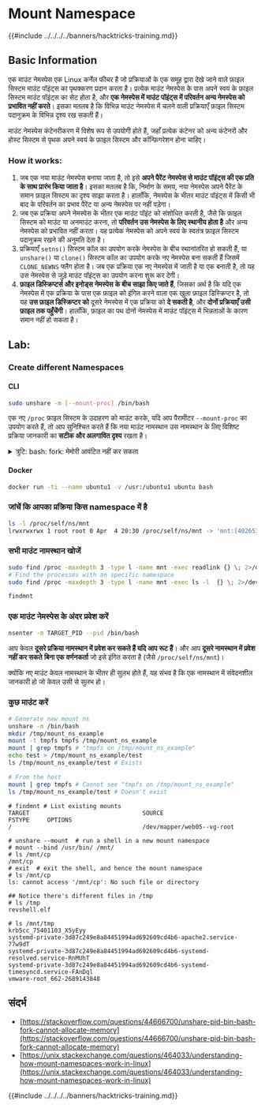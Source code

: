 # Mount Namespace

{{#include ../../../../banners/hacktricks-training.md}}

## Basic Information

एक माउंट नेमस्पेस एक Linux कर्नेल फीचर है जो प्रक्रियाओं के एक समूह द्वारा देखे जाने वाले फ़ाइल सिस्टम माउंट पॉइंट्स का पृथक्करण प्रदान करता है। प्रत्येक माउंट नेमस्पेस के पास अपने स्वयं के फ़ाइल सिस्टम माउंट पॉइंट्स का सेट होता है, और **एक नेमस्पेस में माउंट पॉइंट्स में परिवर्तन अन्य नेमस्पेस को प्रभावित नहीं करते**। इसका मतलब है कि विभिन्न माउंट नेमस्पेस में चलने वाली प्रक्रियाएँ फ़ाइल सिस्टम पदानुक्रम के विभिन्न दृश्य रख सकती हैं।

माउंट नेमस्पेस कंटेनरीकरण में विशेष रूप से उपयोगी होते हैं, जहाँ प्रत्येक कंटेनर को अन्य कंटेनरों और होस्ट सिस्टम से पृथक अपने स्वयं के फ़ाइल सिस्टम और कॉन्फ़िगरेशन होना चाहिए।

### How it works:

1. जब एक नया माउंट नेमस्पेस बनाया जाता है, तो इसे **अपने पैरेंट नेमस्पेस से माउंट पॉइंट्स की एक प्रति के साथ प्रारंभ किया जाता है**। इसका मतलब है कि, निर्माण के समय, नया नेमस्पेस अपने पैरेंट के समान फ़ाइल सिस्टम का दृश्य साझा करता है। हालाँकि, नेमस्पेस के भीतर माउंट पॉइंट्स में किसी भी बाद के परिवर्तन का प्रभाव पैरेंट या अन्य नेमस्पेस पर नहीं पड़ेगा।
2. जब एक प्रक्रिया अपने नेमस्पेस के भीतर एक माउंट पॉइंट को संशोधित करती है, जैसे कि फ़ाइल सिस्टम को माउंट या अनमाउंट करना, तो **परिवर्तन उस नेमस्पेस के लिए स्थानीय होता है** और अन्य नेमस्पेस को प्रभावित नहीं करता। यह प्रत्येक नेमस्पेस को अपने स्वयं के स्वतंत्र फ़ाइल सिस्टम पदानुक्रम रखने की अनुमति देता है।
3. प्रक्रियाएँ `setns()` सिस्टम कॉल का उपयोग करके नेमस्पेस के बीच स्थानांतरित हो सकती हैं, या `unshare()` या `clone()` सिस्टम कॉल का उपयोग करके नए नेमस्पेस बना सकती हैं जिसमें `CLONE_NEWNS` फ्लैग होता है। जब एक प्रक्रिया एक नए नेमस्पेस में जाती है या एक बनाती है, तो यह उस नेमस्पेस से जुड़े माउंट पॉइंट्स का उपयोग करना शुरू कर देगी।
4. **फ़ाइल डिस्क्रिप्टर्स और इनोड्स नेमस्पेस के बीच साझा किए जाते हैं**, जिसका अर्थ है कि यदि एक नेमस्पेस में एक प्रक्रिया के पास एक फ़ाइल को इंगित करने वाला एक खुला फ़ाइल डिस्क्रिप्टर है, तो यह **उस फ़ाइल डिस्क्रिप्टर को** दूसरे नेमस्पेस में एक प्रक्रिया को **दे सकती है**, और **दोनों प्रक्रियाएँ उसी फ़ाइल तक पहुँचेंगी**। हालाँकि, फ़ाइल का पथ दोनों नेमस्पेस में माउंट पॉइंट्स में भिन्नताओं के कारण समान नहीं हो सकता है।

## Lab:

### Create different Namespaces

#### CLI
```bash
sudo unshare -m [--mount-proc] /bin/bash
```
एक नए `/proc` फ़ाइल सिस्टम के उदाहरण को माउंट करके, यदि आप पैरामीटर `--mount-proc` का उपयोग करते हैं, तो आप सुनिश्चित करते हैं कि नया माउंट नामस्थान उस नामस्थान के लिए विशिष्ट प्रक्रिया जानकारी का **सटीक और अलगावित दृश्य** रखता है।

<details>

<summary>त्रुटि: bash: fork: मेमोरी आवंटित नहीं कर सकता</summary>

जब `unshare` को `-f` विकल्प के बिना निष्पादित किया जाता है, तो लिनक्स नए PID (प्रक्रिया आईडी) नामस्थान को संभालने के तरीके के कारण एक त्रुटि उत्पन्न होती है। मुख्य विवरण और समाधान नीचे दिए गए हैं:

1. **समस्या का विवरण**:

- लिनक्स कर्नेल एक प्रक्रिया को `unshare` सिस्टम कॉल का उपयोग करके नए नामस्थान बनाने की अनुमति देता है। हालाँकि, नए PID नामस्थान के निर्माण की शुरुआत करने वाली प्रक्रिया (जिसे "unshare" प्रक्रिया कहा जाता है) नए नामस्थान में प्रवेश नहीं करती है; केवल इसकी बाल प्रक्रियाएँ करती हैं।
- `%unshare -p /bin/bash%` चलाने से `/bin/bash` उसी प्रक्रिया में शुरू होता है जैसे `unshare`। परिणामस्वरूप, `/bin/bash` और इसकी बाल प्रक्रियाएँ मूल PID नामस्थान में होती हैं।
- नए नामस्थान में `/bin/bash` की पहली बाल प्रक्रिया PID 1 बन जाती है। जब यह प्रक्रिया समाप्त होती है, तो यदि कोई अन्य प्रक्रियाएँ नहीं हैं, तो यह नामस्थान की सफाई को ट्रिगर करती है, क्योंकि PID 1 का अनाथ प्रक्रियाओं को अपनाने की विशेष भूमिका होती है। लिनक्स कर्नेल तब उस नामस्थान में PID आवंटन को अक्षम कर देगा।

2. **परिणाम**:

- नए नामस्थान में PID 1 का समाप्त होना `PIDNS_HASH_ADDING` ध्वज की सफाई की ओर ले जाता है। इसके परिणामस्वरूप, नए प्रक्रिया बनाने के दौरान `alloc_pid` फ़ंक्शन नए PID को आवंटित करने में विफल रहता है, जिससे "Cannot allocate memory" त्रुटि उत्पन्न होती है।

3. **समाधान**:
- समस्या को `unshare` के साथ `-f` विकल्प का उपयोग करके हल किया जा सकता है। यह विकल्प `unshare` को नए PID नामस्थान बनाने के बाद एक नई प्रक्रिया बनाने के लिए फोर्क करता है।
- `%unshare -fp /bin/bash%` निष्पादित करने से यह सुनिश्चित होता है कि `unshare` कमांड स्वयं नए नामस्थान में PID 1 बन जाता है। `/bin/bash` और इसकी बाल प्रक्रियाएँ फिर इस नए नामस्थान में सुरक्षित रूप से समाहित होती हैं, PID 1 के पूर्ववर्ती समाप्त होने को रोकती हैं और सामान्य PID आवंटन की अनुमति देती हैं।

यह सुनिश्चित करके कि `unshare` `-f` ध्वज के साथ चलता है, नया PID नामस्थान सही ढंग से बनाए रखा जाता है, जिससे `/bin/bash` और इसकी उप-प्रक्रियाएँ बिना मेमोरी आवंटन त्रुटि का सामना किए कार्य कर सकती हैं।

</details>

#### Docker
```bash
docker run -ti --name ubuntu1 -v /usr:/ubuntu1 ubuntu bash
```
### &#x20;जांचें कि आपका प्रक्रिया किस namespace में है
```bash
ls -l /proc/self/ns/mnt
lrwxrwxrwx 1 root root 0 Apr  4 20:30 /proc/self/ns/mnt -> 'mnt:[4026531841]'
```
### सभी माउंट नामस्थान खोजें
```bash
sudo find /proc -maxdepth 3 -type l -name mnt -exec readlink {} \; 2>/dev/null | sort -u
# Find the processes with an specific namespace
sudo find /proc -maxdepth 3 -type l -name mnt -exec ls -l  {} \; 2>/dev/null | grep <ns-number>
```

```bash
findmnt
```
### एक माउंट नेमस्पेस के अंदर प्रवेश करें
```bash
nsenter -m TARGET_PID --pid /bin/bash
```
आप केवल **दूसरे प्रक्रिया नामस्थान में प्रवेश कर सकते हैं यदि आप रूट हैं**। और आप **दूसरे नामस्थान में प्रवेश नहीं कर सकते** **बिना एक वर्णनकर्ता** जो इसे इंगित करता है (जैसे `/proc/self/ns/mnt`)।

क्योंकि नए माउंट केवल नामस्थान के भीतर ही सुलभ होते हैं, यह संभव है कि एक नामस्थान में संवेदनशील जानकारी हो जो केवल उसी से सुलभ हो।

### कुछ माउंट करें
```bash
# Generate new mount ns
unshare -m /bin/bash
mkdir /tmp/mount_ns_example
mount -t tmpfs tmpfs /tmp/mount_ns_example
mount | grep tmpfs # "tmpfs on /tmp/mount_ns_example"
echo test > /tmp/mount_ns_example/test
ls /tmp/mount_ns_example/test # Exists

# From the host
mount | grep tmpfs # Cannot see "tmpfs on /tmp/mount_ns_example"
ls /tmp/mount_ns_example/test # Doesn't exist
```

```
# findmnt # List existing mounts
TARGET                                SOURCE                                                                                                           FSTYPE     OPTIONS
/                                     /dev/mapper/web05--vg-root

# unshare --mount  # run a shell in a new mount namespace
# mount --bind /usr/bin/ /mnt/
# ls /mnt/cp
/mnt/cp
# exit  # exit the shell, and hence the mount namespace
# ls /mnt/cp
ls: cannot access '/mnt/cp': No such file or directory

## Notice there's different files in /tmp
# ls /tmp
revshell.elf

# ls /mnt/tmp
krb5cc_75401103_X5yEyy
systemd-private-3d87c249e8a84451994ad692609cd4b6-apache2.service-77w9dT
systemd-private-3d87c249e8a84451994ad692609cd4b6-systemd-resolved.service-RnMUhT
systemd-private-3d87c249e8a84451994ad692609cd4b6-systemd-timesyncd.service-FAnDql
vmware-root_662-2689143848

```
## संदर्भ

- [https://stackoverflow.com/questions/44666700/unshare-pid-bin-bash-fork-cannot-allocate-memory](https://stackoverflow.com/questions/44666700/unshare-pid-bin-bash-fork-cannot-allocate-memory)
- [https://unix.stackexchange.com/questions/464033/understanding-how-mount-namespaces-work-in-linux](https://unix.stackexchange.com/questions/464033/understanding-how-mount-namespaces-work-in-linux)

{{#include ../../../../banners/hacktricks-training.md}}

